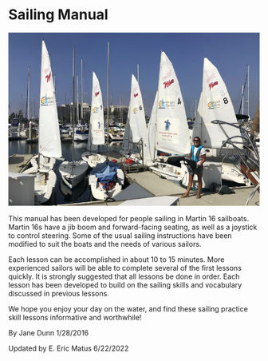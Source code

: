 # Sailing Manual

![At the dock](images/at_the_dock.png)

This manual has been developed for people sailing in Martin 16 sailboats. Martin 16s have a jib boom and forward-facing seating, as well as a joystick to control steering. Some of the usual sailing instructions have been modified to suit the boats and the needs of various sailors.

Each lesson can be accomplished in about 10 to 15 minutes. More experienced sailors will be able to complete several of the first lessons quickly. It is strongly suggested that all lessons be done in order. Each lesson has been developed to build on the sailing skills and vocabulary discussed in previous lessons.

We hope you enjoy your day on the water, and find these sailing practice skill lessons informative and worthwhile!

By Jane Dunn 1/28/2016

Updated by E. Eric Matus 6/22/2022

